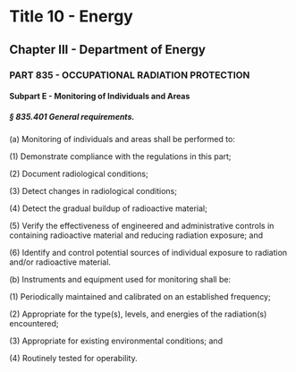 
# Title 10 - Energy
## Chapter III - Department of Energy
### PART 835 - OCCUPATIONAL RADIATION PROTECTION
#### Subpart E - Monitoring of Individuals and Areas
##### § 835.401 General requirements.

(a) Monitoring of individuals and areas shall be performed to:

(1) Demonstrate compliance with the regulations in this part;

(2) Document radiological conditions;

(3) Detect changes in radiological conditions;

(4) Detect the gradual buildup of radioactive material;

(5) Verify the effectiveness of engineered and administrative controls in containing radioactive material and reducing radiation exposure; and

(6) Identify and control potential sources of individual exposure to radiation and/or radioactive material.

(b) Instruments and equipment used for monitoring shall be:

(1) Periodically maintained and calibrated on an established frequency;

(2) Appropriate for the type(s), levels, and energies of the radiation(s) encountered;

(3) Appropriate for existing environmental conditions; and

(4) Routinely tested for operability.

